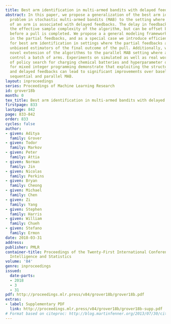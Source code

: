 ```yaml
---
title: Best arm identification in multi-armed bandits with delayed feedback
abstract: In this paper, we propose a generalization of the best arm identification
  problem in stochastic multi-armed bandits (MAB) to the setting where every pull
  of an arm is associated with delayed feedbacks. The delay in feedbacks increases
  the effective sample complexity of the algorithm, but can be offset by partial feedbacks  received
  before a pull is completed. We propose a a general modeling framework to structure
  in the partial feedbacks, and as a special case we introduce efficient algorithms
  for best arm identification in settings where the partial feedbacks are biased or
  unbiased estimators of the final outcome of the pull. Additionally, we propose a
  novel extension of the algorithms to the parallel MAB setting where an agent can
  control a batch of arms. Experiments on simulated as well as real world datasets
  of policy search for charging chemical batteries and hyperparameter optimization
  for mixed integer programming demonstrate that exploiting the structure of partial
  and delayed feedbacks can lead to significant improvements over baselines on both
  sequential and parallel MAB.
layout: inproceedings
series: Proceedings of Machine Learning Research
id: grover18b
month: 0
tex_title: Best arm identification in multi-armed bandits with delayed feedback
firstpage: 833
lastpage: 842
page: 833-842
order: 833
cycles: false
author:
- given: Aditya
  family: Grover
- given: Todor
  family: Markov
- given: Peter
  family: Attia
- given: Norman
  family: Jin
- given: Nicolas
  family: Perkins
- given: Bryan
  family: Cheong
- given: Michael
  family: Chen
- given: Zi
  family: Yang
- given: Stephen
  family: Harris
- given: William
  family: Chueh
- given: Stefano
  family: Ermon
date: 2018-03-31
address: 
publisher: PMLR
container-title: Proceedings of the Twenty-First International Conference on Artificial
  Intelligence and Statistics
volume: '84'
genre: inproceedings
issued:
  date-parts:
  - 2018
  - 3
  - 31
pdf: http://proceedings.mlr.press/v84/grover18b/grover18b.pdf
extras:
- label: Supplementary PDF
  link: http://proceedings.mlr.press/v84/grover18b/grover18b-supp.pdf
# Format based on citeproc: http://blog.martinfenner.org/2013/07/30/citeproc-yaml-for-bibliographies/
---
```

